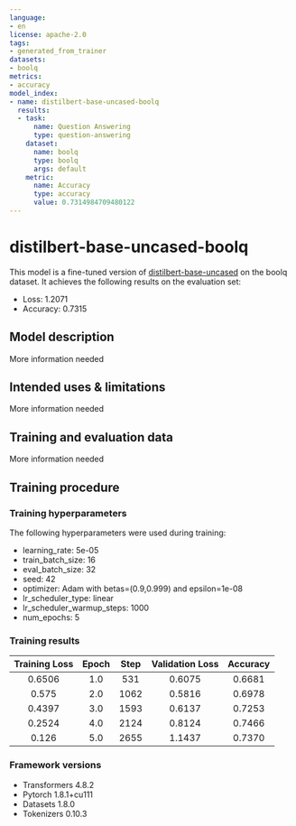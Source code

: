 ```yaml
---
language:
- en
license: apache-2.0
tags:
- generated_from_trainer
datasets:
- boolq
metrics:
- accuracy
model_index:
- name: distilbert-base-uncased-boolq
  results:
  - task:
      name: Question Answering
      type: question-answering
    dataset:
      name: boolq
      type: boolq
      args: default
    metric:
      name: Accuracy
      type: accuracy
      value: 0.7314984709480122
---
```


<!-- This model card has been generated automatically according to the information the Trainer had access to. You
should probably proofread and complete it, then remove this comment. -->

# distilbert-base-uncased-boolq

This model is a fine-tuned version of [distilbert-base-uncased](https://huggingface.co/distilbert-base-uncased) on the boolq dataset.
It achieves the following results on the evaluation set:
- Loss: 1.2071
- Accuracy: 0.7315

## Model description

More information needed

## Intended uses & limitations

More information needed

## Training and evaluation data

More information needed

## Training procedure

### Training hyperparameters

The following hyperparameters were used during training:
- learning_rate: 5e-05
- train_batch_size: 16
- eval_batch_size: 32
- seed: 42
- optimizer: Adam with betas=(0.9,0.999) and epsilon=1e-08
- lr_scheduler_type: linear
- lr_scheduler_warmup_steps: 1000
- num_epochs: 5

### Training results

| Training Loss | Epoch | Step | Validation Loss | Accuracy |
|:-------------:|:-----:|:----:|:---------------:|:--------:|
| 0.6506        | 1.0   | 531  | 0.6075          | 0.6681   |
| 0.575         | 2.0   | 1062 | 0.5816          | 0.6978   |
| 0.4397        | 3.0   | 1593 | 0.6137          | 0.7253   |
| 0.2524        | 4.0   | 2124 | 0.8124          | 0.7466   |
| 0.126         | 5.0   | 2655 | 1.1437          | 0.7370   |


### Framework versions

- Transformers 4.8.2
- Pytorch 1.8.1+cu111
- Datasets 1.8.0
- Tokenizers 0.10.3
